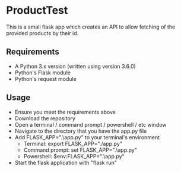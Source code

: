 # ProductTest

This is a small flask app which creates an API to allow fetching of the provided products by their id.

## Requirements

* A Python 3.x version (written using version 3.6.0)
* Python's Flask module
* Python's request module

## Usage

* Ensure you meet the requirements above
* Download the repository
* Open a terminal / command prompt / powershell / etc window
* Navigate to the directory that you have the app.py file
* Add FLASK_APP=".\app.py" to your terminal's environment
  * Terminal: export FLASK_APP="./app.py"
  * Command prompt: set FLASK_APP=".\app.py"
  * Powershell: $env:FLASK_APP=".\app.py"
* Start the flask application with "flask run"
